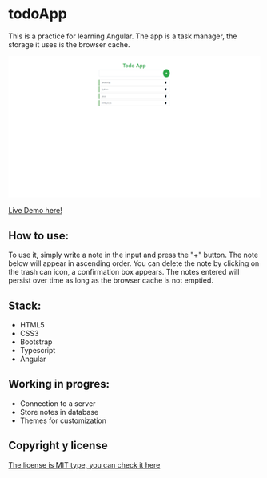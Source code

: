 # todoApp

This is a practice for learning Angular. The app is a task manager, the storage it uses is the browser cache.

![](https://github.com/k-b00t/TodoApp-Angular/blob/master/docs/Screenshoot.png)

[Live Demo here!](https://k-b00t.github.io/TodoApp-Angular/)

## How to use:


To use it, simply write a note in the input and press the "+" button. The note below will appear in ascending order. You can delete the note by clicking on the trash can icon, a confirmation box appears.
The notes entered will persist over time as long as the browser cache is not emptied.



## Stack:

- HTML5
- CSS3
- Bootstrap
- Typescript
- Angular




## Working in progres:

- Connection to a server
- Store notes in database
- Themes for customization



## Copyright y license

[The license is MIT type, you can check it here](https://github.com/k-b00t/7-todoApp/blob/master/LICENSE.txt)
